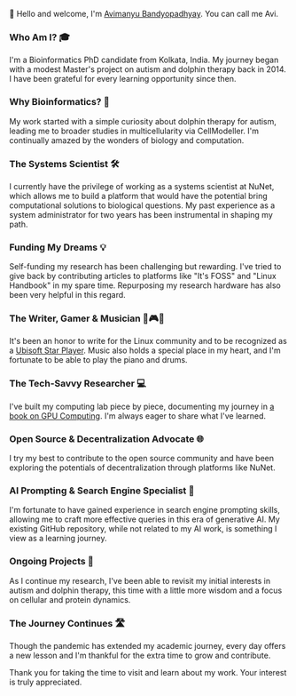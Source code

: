 <!-- ### Hi there 👋
-->

<!--
**avimanyu786/avimanyu786** is a ✨ _special_ ✨ repository because its `README.md` (this file) appears on your GitHub profile.

Here are some ideas to get you started:

- 🔭 I’m currently working on ...
- 🌱 I’m currently learning ...
- 👯 I’m looking to collaborate on ...
- 🤔 I’m looking for help with ...
- 💬 Ask me about ...
- 📫 How to reach me: ...
- 😄 Pronouns: ...
- ⚡ Fun fact: ...
-->

👋 Hello and welcome, I'm [Avimanyu Bandyopadhyay](https://linktr.ee/avimanyu). You can call me Avi.

### Who Am I? 🎓
I'm a Bioinformatics PhD candidate from Kolkata, India. My journey began with a modest Master's project on autism and dolphin therapy back in 2014. I have been grateful for every learning opportunity since then.

### Why Bioinformatics? 🧬
My work started with a simple curiosity about dolphin therapy for autism, leading me to broader studies in multicellularity via CellModeller. I'm continually amazed by the wonders of biology and computation.

### The Systems Scientist 🛠️
I currently have the privilege of working as a systems scientist at NuNet, which allows me to build a platform that would have the potential bring computational solutions to biological questions. My past experience as a system administrator for two years has been instrumental in shaping my path.

### Funding My Dreams 💡
Self-funding my research has been challenging but rewarding. I've tried to give back by contributing articles to platforms like "It's FOSS" and "Linux Handbook" in my spare time. Repurposing my research hardware has also been very helpful in this regard.

### The Writer, Gamer & Musician 📝🎮🎶
It's been an honor to write for the Linux community and to be recognized as a [Ubisoft Star Player](https://www.marketscreener.com/quote/stock/UBISOFT-ENTERTAINMENT-4719/news/Ubisoft-Entertainment-Who-are-Ubisoft-s-Star-Players-23200448/). Music also holds a special place in my heart, and I'm fortunate to be able to play the piano and drums.

### The Tech-Savvy Researcher 💻
I've built my computing lab piece by piece, documenting my journey in [a book on GPU Computing](https://github.com/PacktPublishing/Hands-On-GPU-Computing-with-Python). I'm always eager to share what I've learned.

### Open Source & Decentralization Advocate 🌐
I try my best to contribute to the open source community and have been exploring the potentials of decentralization through platforms like NuNet.

### AI Prompting & Search Engine Specialist 🤖
I'm fortunate to have gained experience in search engine prompting skills, allowing me to craft more effective queries in this era of generative AI. My existing GitHub repository, while not related to my AI work, is something I view as a learning journey.

### Ongoing Projects 🚀
As I continue my research, I've been able to revisit my initial interests in autism and dolphin therapy, this time with a little more wisdom and a focus on cellular and protein dynamics.

### The Journey Continues 🛣️
Though the pandemic has extended my academic journey, every day offers a new lesson and I'm thankful for the extra time to grow and contribute.

Thank you for taking the time to visit and learn about my work. Your interest is truly appreciated.
